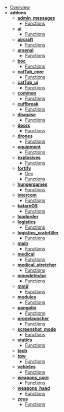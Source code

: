 - [Overview](core/README.md)
- **addons**
  - **[admin_messages](core/addons/admin_messages/README.md)**
    - [Functions](core/addons/admin_messages/functions.md)
  - **[ai](core/addons/ai/README.md)**
    - [Functions](core/addons/ai/functions.md)
  - **[aircraft](core/addons/aircraft/README.md)**
    - [Functions](core/addons/aircraft/functions.md)
  - **[arsenal](core/addons/arsenal/README.md)**
    - [Functions](core/addons/arsenal/functions.md)
  - **[boc](core/addons/boc/README.md)**
    - [Functions](core/addons/boc/functions.md)
  - **[catTab_core](core/addons/catTab_core/README.md)**
    - [Functions](core/addons/catTab_core/functions.md)
  - **[catTab_ui](core/addons/catTab_ui/README.md)**
    - [Functions](core/addons/catTab_ui/functions.md)
  - **[common](core/addons/common/README.md)**
    - [Functions](core/addons/common/functions.md)
  - **[cuffbreak](core/addons/cuffbreak/README.md)**
    - [Functions](core/addons/cuffbreak/functions.md)
  - **[disguise](core/addons/disguise/README.md)**
    - [Functions](core/addons/disguise/functions.md)
  - **[doors](core/addons/doors/README.md)**
    - [Functions](core/addons/doors/functions.md)
  - **[drones](core/addons/drones/README.md)**
    - [Functions](core/addons/drones/functions.md)
  - **[equipment](core/addons/equipment/README.md)**
    - [Functions](core/addons/equipment/functions.md)
  - **[explosives](core/addons/explosives/README.md)**
    - [Functions](core/addons/explosives/functions.md)
  - **[fortify](core/addons/fortify/README.md)**
    - [Dev](core/addons/fortify/dev.md)
    - [Functions](core/addons/fortify/functions.md)
  - **[hungergames](core/addons/hungergames/README.md)**
    - [Functions](core/addons/hungergames/functions.md)
  - **[intercom](core/addons/intercom/README.md)**
    - [Functions](core/addons/intercom/functions.md)
  - **[katarnOS](core/addons/katarnOS/README.md)**
    - [Functions](core/addons/katarnOS/functions.md)
  - **[loadorder](core/addons/loadorder/README.md)**
  - **[logistics](core/addons/logistics/README.md)**
    - [Functions](core/addons/logistics/functions.md)
  - **[logistics_cratefiller](core/addons/logistics_cratefiller/README.md)**
    - [Functions](core/addons/logistics_cratefiller/functions.md)
  - **[main](core/addons/main/README.md)**
    - [Functions](core/addons/main/functions.md)
  - **[medical](core/addons/medical/README.md)**
    - [Functions](core/addons/medical/functions.md)
  - **[medical_stretcher](core/addons/medical_stretcher/README.md)**
    - [Functions](core/addons/medical_stretcher/functions.md)
  - **[minedetector](core/addons/minedetector/README.md)**
    - [Functions](core/addons/minedetector/functions.md)
  - **[mm9](core/addons/mm9/README.md)**
    - [Functions](core/addons/mm9/functions.md)
  - **[modules](core/addons/modules/README.md)**
    - [Functions](core/addons/modules/functions.md)
  - **[pangolin](core/addons/pangolin/README.md)**
    - [Functions](core/addons/pangolin/functions.md)
  - **[pronelauncher](core/addons/pronelauncher/README.md)**
    - [Functions](core/addons/pronelauncher/functions.md)
  - **[screenshot_mode](core/addons/screenshot_mode/README.md)**
    - [Functions](core/addons/screenshot_mode/functions.md)
  - **[statics](core/addons/statics/README.md)**
    - [Functions](core/addons/statics/functions.md)
  - **[tech](core/addons/tech/README.md)**
  - **[tpw](core/addons/tpw/README.md)**
    - [Functions](core/addons/tpw/functions.md)
  - **[vehicles](core/addons/vehicles/README.md)**
    - [Functions](core/addons/vehicles/functions.md)
  - **[weapons_core](core/addons/weapons_core/README.md)**
    - [Functions](core/addons/weapons_core/functions.md)
  - **[weapons_haad](core/addons/weapons_haad/README.md)**
    - [Functions](core/addons/weapons_haad/functions.md)
  - **[zeus](core/addons/zeus/README.md)**
    - [Functions](core/addons/zeus/functions.md)
